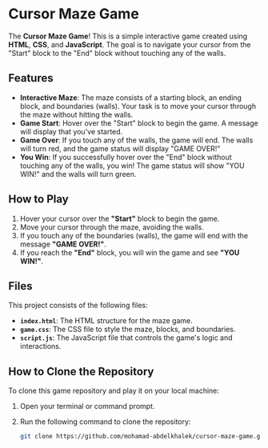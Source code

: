 # Cursor Maze Game

The **Cursor Maze Game**! This is a simple interactive game created using **HTML**, **CSS**, and **JavaScript**. The goal is to navigate your cursor from the "Start" block to the "End" block without touching any of the walls.

## Features

- **Interactive Maze**: The maze consists of a starting block, an ending block, and boundaries (walls). Your task is to move your cursor through the maze without hitting the walls.
- **Game Start**: Hover over the "Start" block to begin the game. A message will display that you've started.
- **Game Over**: If you touch any of the walls, the game will end. The walls will turn red, and the game status will display "GAME OVER!"
- **You Win**: If you successfully hover over the "End" block without touching any of the walls, you win! The game status will show "YOU WIN!" and the walls will turn green.

## How to Play

1. Hover your cursor over the **"Start"** block to begin the game.
2. Move your cursor through the maze, avoiding the walls.
3. If you touch any of the boundaries (walls), the game will end with the message **"GAME OVER!"**.
4. If you reach the **"End"** block, you will win the game and see **"YOU WIN!"**.

## Files

This project consists of the following files:

- **`index.html`**: The HTML structure for the maze game.
- **`game.css`**: The CSS file to style the maze, blocks, and boundaries.
- **`script.js`**: The JavaScript file that controls the game's logic and interactions.

## How to Clone the Repository

To clone this game repository and play it on your local machine:

1. Open your terminal or command prompt.
2. Run the following command to clone the repository:

   ```bash
   git clone https://github.com/mohamad-abdelkhalek/cursor-maze-game.git

